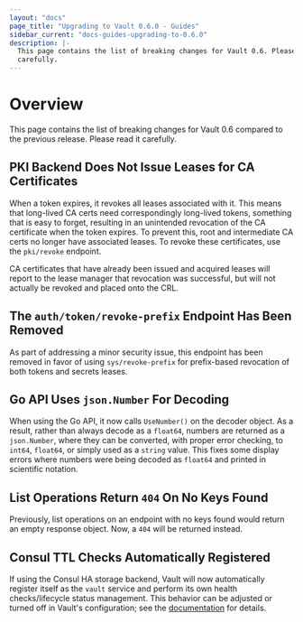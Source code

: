 ```yaml
---
layout: "docs"
page_title: "Upgrading to Vault 0.6.0 - Guides"
sidebar_current: "docs-guides-upgrading-to-0.6.0"
description: |-
  This page contains the list of breaking changes for Vault 0.6. Please read it
  carefully.
---
```


# Overview

This page contains the list of breaking changes for Vault 0.6 compared to the
previous release. Please read it carefully.

## PKI Backend Does Not Issue Leases for CA Certificates

When a token expires, it revokes all leases associated with it. This means that
long-lived CA certs need correspondingly long-lived tokens, something that is
easy to forget, resulting in an unintended revocation of the CA certificate
when the token expires. To prevent this, root and intermediate CA certs no
longer have associated leases. To revoke these certificates, use the
`pki/revoke` endpoint.

CA certificates that have already been issued and acquired leases will report
to the lease manager that revocation was successful, but will not actually be
revoked and placed onto the CRL.

## The `auth/token/revoke-prefix` Endpoint Has Been Removed

As part of addressing a minor security issue, this endpoint has been removed in
favor of using `sys/revoke-prefix` for prefix-based revocation of both tokens
and secrets leases.

## Go API Uses `json.Number` For Decoding

When using the Go API, it now calls `UseNumber()` on the decoder object. As a
result, rather than always decode as a `float64`, numbers are returned as a
`json.Number`, where they can be converted, with proper error checking, to
`int64`, `float64`, or simply used as a `string` value. This fixes some display
errors where numbers were being decoded as `float64` and printed in scientific
notation.

## List Operations Return `404` On No Keys Found

Previously, list operations on an endpoint with no keys found would return an
empty response object. Now, a `404` will be returned instead.

## Consul TTL Checks Automatically Registered

If using the Consul HA storage backend, Vault will now automatically register
itself as the `vault` service and perform its own health checks/lifecycle
status management. This behavior can be adjusted or turned off in Vault's
configuration; see the
[documentation](https://www.vaultproject.io/docs/config/index.html#check_timeout)
for details.

